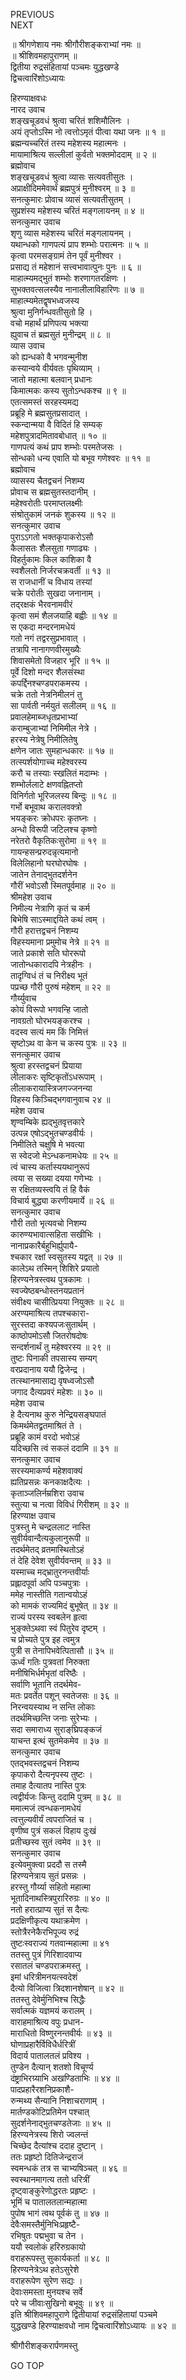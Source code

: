 PREVIOUS  
NEXT  
  
॥ श्रीगणेशाय नमः श्रीगौरीशङ्कराभ्यां नमः ॥  
॥ श्रीशिवमहापुराणम् ॥  
द्वितीया रुद्रसंहितायां पञ्चमः युद्धखण्डे  
द्विचत्वारिंशोऽध्यायः  
  
  
हिरण्याक्षवधः  
नारद उवाच  
शङ्‌खचूडवधं श्रुत्वा चरितं शशिमौलिनः ।  
अयं तृप्तोऽस्मि नो त्वत्तोऽमृतं पीत्वा यथा जनः ॥ १ ॥  
ब्रह्मन्यच्चरितं तस्य महेशस्य महात्मनः ।  
मायामाश्रित्य सल्लीलां कुर्वतो भक्तमोददाम् ॥ २ ॥  
ब्रह्मोवाच  
शङ्खचूडवधं श्रुत्वा व्यासः सत्यवतीसुतः ।  
अप्राक्षीदिममेवार्थं ब्रह्मपुत्रं मुनीश्वरम् ॥ ३ ॥  
सनत्कुमारः प्रोवाच व्यासं सत्यवतीसुतम् ।  
सुप्रशंस्य महेशस्य चरितं मङ्गलायनम् ॥ ४ ॥  
सनत्कुमार उवाच  
शृणु व्यास महेशस्य चरितं मङ्गलायनम् ।  
यथान्धको गाणपत्यं प्राप शम्भोः परात्मनः ॥ ५ ॥  
कृत्वा परमसङ्‌ग्रामं तेन पूर्वं मुनीश्वर ।  
प्रसाद्य तं महेशानं सत्त्वभावात्पुनः पुनः ॥ ६ ॥  
माहात्म्यमद्‌भुतं शम्भोः शरणागतरक्षिणः ।  
सुभक्तवत्सलस्यैव नानालीलाविहारिणः ॥ ७ ॥  
माहात्म्यमेतद्वृषभध्वजस्य  
    श्रुत्वा मुनिर्गन्धवतीसुतो हि ।  
वचो महार्थं प्रणिपत्य भक्त्या  
    ह्युवाच तं ब्रह्मसुतं मुनीन्द्रम् ॥ ८ ॥  
व्यास उवाच  
को ह्यन्धको वै भगवन्मुनीश  
    कस्यान्वये वीर्यवतः पृथिव्याम् ।  
जातो महात्मा बलवान् प्रधानः  
    किमात्मकः कस्य सुतोऽन्धकश्च ॥ ९ ॥  
एतत्समस्तं सरहस्यमद्य  
    प्रब्रूहि मे ब्रह्मसुतप्रसादात् ।  
स्कन्दान्मया वै विदितं हि सम्यक्  
    महेशपुत्रादमितावबोधात् ॥ १० ॥  
गाणपत्यं कथं प्राप शम्भोः परमतेजसः ।  
सोन्धको धन्य एवाति यो बभूव गणेश्वरः ॥ ११ ॥  
ब्रह्मोवाच  
व्यासस्य चैतद्वचनं निशम्य  
    प्रोवाच स ब्रह्मसुतस्तदानीम् ।  
महेश्वरोतीः परमाप्तलक्ष्मीः  
    संश्रोतुकामं जनकं शुकस्य ॥ १२ ॥  
सनत्कुमार उवाच  
पुराऽऽगतो भक्तकृपाकरोऽसौ  
    कैलासतः शैलसुता गणाढ्यः ।  
विहर्तुकामः किल काशिका वै  
    स्वशैलतो निर्जरचक्रवर्ती ॥ १३ ॥  
स राजधानीं च विधाय तस्यां  
    चक्रे परोतीः सुखदा जनानाम् ।  
तद्‌रक्षकं भैरवनामवीरं  
    कृत्वा समं शैलजयाहि बह्वीः ॥ १४ ॥  
स एकदा मन्दरनामधेयं  
    गतो नगं तद्वरसुप्रभावात् ।  
तत्रापि नानागणवीरमुख्यैः  
    शिवासमेतो विजहार भूरि ॥ १५ ॥  
पूर्वे दिशो मन्दर शैलसंस्था  
    कपर्द्दिनश्चण्डपराकमस्य ।  
चक्रे ततो नेत्रनिमीलनं तु  
    सा पार्वती नर्मयुतं सलीलम् ॥ १६ ॥  
प्रवालहेमाब्जधृतप्रभाभ्यां  
    कराम्बुजाभ्यां निमिमील नेत्रे ।  
हरस्य नेत्रेषु निमीलितेषु  
    क्षणेन जातः सुमहान्धकारः ॥ १७ ॥  
तत्स्पर्शयोगाच्च महेश्वरस्य  
    करौ च तस्याः स्खलितं मदाम्भः ।  
शम्भोर्ललाटे क्षणवह्नितप्तो  
    विनिर्गतो भूरिजलस्य बिन्दुः ॥ १८ ॥  
गर्भो बभूवाथ करालवक्त्रो  
    भयङ्‌करः क्रोधपरः कृतघ्नः ।  
अन्धो विरूपी जटिलश्च कृष्णो  
    नरेतरो वैकृतिकःसुरोमा ॥ १९ ॥  
गायन्हसन्प्ररुदन्नृत्यमानो  
    विलेलिहानो घरघोरघोषः ।  
जातेन तेनाद्‌भुतदर्शनेन  
    गौरीं भवोऽसौ स्मितपूर्वमाह ॥ २० ॥  
श्रीमहेश उवाच  
निमील्य नेत्राणि कृतं च कर्म  
    बिभेषि साऽस्माद्दयिते कथं त्वम् ।  
गौरी हरात्तद्वचनं निशम्य  
    विहस्यमाना प्रमुमोच नेत्रे ॥ २१ ॥  
जाते प्रकाशे सति घोररूपो  
    जातोन्धकारादपि नेत्रहीनः ।  
तादृग्विधं तं च निरीक्ष्य भूतं  
    पप्रच्छ गौरी पुरुषं महेशम् ॥ २२ ॥  
गौर्य्युवाच  
कोयं विरूपो भगवन्हि जातो  
    नावग्रतो घोरभयङ्‌करश्च ।  
वदस्व सत्यं मम किं निमित्तं  
    सृष्टोऽथ वा केन च कस्य पुत्रः ॥ २३ ॥  
सनत्कुमार उवाच  
श्रुत्वा हरस्तद्वचनं प्रियाया  
    लीलाकरः सृष्टिकृतोंऽधरूपाम् ।  
लीलाकरायास्त्रिजगज्जनन्या  
    विहस्य किञ्चिद्‌भगवानुवाच २४ ॥  
महेश उवाच  
शृण्वम्बिके ह्यद्‌भुतवृत्तकारे  
    उत्पन्न एषोऽद्‌भुतचण्डवीर्यः ।  
निमीलिते चक्षुषि मे भवत्या  
    स स्वेदजो मेऽन्धकनामधेयः ॥ २५ ॥  
त्वं चास्य कर्तास्ययथानुरूपं  
    त्वया स सख्या दयया गणेभ्यः ।  
स रक्षितव्यस्त्वयि तं हि वैकं  
    विचार्य बुद्ध्या करणीयमार्ये ॥ २६ ॥  
सनत्कुमार उवाच  
गौरी ततो भृत्यवचो निशम्य  
    कारुण्यभावात्सहिता सखीभिः ।  
नानाप्रकारैर्बहुभिर्ह्युपायै-  
    श्चकार रक्षां स्वसुतस्य यद्वत् ॥ २७ ॥  
कालेऽथ तस्मिन् शिशिरे प्रयातो  
    हिरण्यनेत्रस्त्वथ पुत्रकामः ।  
स्वज्येष्ठबन्धोस्तनयप्रतानं  
    संवीक्ष्य चासीत्प्रियया नियुक्तः ॥ २८ ॥  
अरण्यमाश्रित्य तपश्चकारा-  
    सुरस्तदा कश्यपजःसुतार्थम् ।  
काष्ठोपमोऽसौ जितरोषदोषः  
    सन्दर्शनार्थं तु महेश्वरस्य ॥ २९ ॥  
तुष्टः पिनाकी तपसास्य सम्यग्  
    वरप्रदानाय ययौ द्विजेन्द्र ।  
तत्स्थानमासाद्य वृषध्वजोऽसौ  
    जगाद दैत्यप्रवरं महेशः ॥ ३० ॥  
महेश उवाच  
हे दैत्यनाथ कुरु नेन्द्रियसङ्‌घपातं  
    किमर्थमेतद्व्रतमाश्रितं ते ।  
प्रब्रूहि कामं वरदो भवोऽहं  
    यदिच्छसि त्वं सकलं ददामि ॥ ३१ ॥  
सनत्कुमार उवाच  
सरस्यमाकर्ण्य महेशवाक्यं  
    ह्यतिप्रसन्नः कनकाक्षदैत्यः ।  
कृताञ्जलिर्नम्रशिरा उवाच  
    स्तुत्या च नत्वा विविधं गिरीशम् ॥ ३२ ॥  
हिरण्याक्ष उवाच  
पुत्रस्तु मे चन्द्रललाट नास्ति  
    सुवीर्यवान्दैत्यकुलानुरूपी ॥  
तदर्थमेतद् व्रतमास्थितोऽहं  
    तं देहि देवेश सुवीर्यवन्तम् ॥ ३३ ॥  
यस्माच्च मद्‌भ्रातुरनन्तवीर्याः  
    प्रह्लादपूर्वा अपि पञ्चपुत्राः ।  
ममेह नास्तीति गतान्वयोऽहं  
    को मामकं राज्यमिदं बुभूषेत् ॥ ३४ ॥  
राज्यं परस्य स्वबलेन हृत्वा  
    भुङ्‌क्तेऽथवा स्वं पितुरेव दृष्टम् ।  
च प्रोच्यते पुत्र इह त्वमुत्र  
    पुत्री स तेनापिभवेत्पितासौ ॥ ३५ ॥  
ऊर्ध्वं गतिः पुत्रवतां निरुक्ता  
    मनीषिभिर्धर्मभृतां वरिष्ठैः ।  
सर्वाणि भूतानि तदर्थमेव-  
    मतः प्रवर्तेत पशून् स्वतेजसः ॥ ३६ ॥  
निरन्वयस्याथ न सन्ति लोकाः  
    तदर्थमिच्छन्ति जनाः सुरेभ्यः ।  
सदा समाराध्य सुराङ्‌घ्रिपङ्‌कजं  
    याचन्त इत्थं सुतमेकमेव ॥ ३७ ॥  
सनत्कुमार उवाच  
एतद्‌भवस्तद्वचनं निशम्य  
    कृपाकरो दैत्यनृपस्य तुष्टः ।  
तमाह दैत्यातप नास्ति पुत्रः  
    त्वद्वीर्यजः किन्तु ददामि पुत्रम् ॥ ३८ ॥  
ममात्मजं त्वन्धकनामधेयं  
    त्वत्तुल्यवीर्यं त्वपराजितं च ।  
वृणीष्व पुत्रं सकलं विहाय दुःखं  
    प्रतीच्छस्व सुतं त्वमेव ॥ ३९ ॥  
सनत्कुमार उवाच  
इत्येवमुक्त्वा प्रददौ स तस्मै  
    हिरण्यनेत्राय सुतं प्रसन्नः ।  
हरस्तु गौर्य्या सहितो महात्मा  
    भूतादिनाथस्त्रिपुरारिरुग्रः ॥ ४० ॥  
नतो हरात्प्राप्य सुतं स दैत्यः  
    प्रदक्षिणीकृत्य यथाक्रमेण ।  
स्तोत्रैरनेकैरभिपूज्य रुद्रं  
    तुष्टःस्वराज्यं गतवान्महात्मा ॥ ४१  
ततस्तु पुत्रं गिरिशादवाप्य  
    रसातलं चण्डपराक्रमस्तु ।  
इमां धरित्रीमनयत्स्वदेशं  
    दैत्यो विजित्वा त्रिदशानशेषान् ॥ ४२ ॥  
ततस्तु देवेर्मुनिभिश्च सिद्धैः  
    सर्वात्मकं यज्ञमयं करालम् ।  
वाराहमाश्रित्य वपुः प्रधान-  
    माराधितो विष्णुरनन्तवीर्यः ॥ ४३ ॥  
घोणाप्रहारैर्विविधैर्धरित्रीं  
    विदार्य पातालतलं प्रविश्य ।  
तुण्डेन दैत्यान् शतशो विचूर्ण्य  
    दंष्ट्राभिरग्र्याभि अखण्डिताभिः ॥ ४४ ॥  
पादप्रहारैरशनिप्रकाशै-  
    रुन्मथ्य सैन्यानि निशाचराणाम् ।  
मार्तण्डकोटिप्रतिमेन पश्चात्  
    सुदर्शनेनाद्‌भुतचण्डतेजाः ॥ ४५ ॥  
हिरण्यनेत्रस्य शिरो ज्वलन्तं  
    चिच्छेद दैत्यांश्च ददाह दुष्टान् ।  
ततः प्रहृष्टो दितिजेन्द्रराजं  
    स्वमन्धकं तत्र स चाभ्यषिञ्चत् ॥ ४६ ॥  
स्वस्थानमागत्य ततो धरित्रीं  
    दृष्ट्वाङ्‌कुरेणोद्धरतः प्रहृष्टः ।  
भूमिं च पातालतलान्महात्मा  
    पुपोष भागं त्वथ पूर्वकं तु ॥ ४७ ॥  
देवैःसमस्तैर्मुनिभिःप्रहृष्टै-  
    रभिषुतः पद्मभुवा च तेन ।  
ययौ स्वलोकं हरिरुग्रकायो  
    वराहरूपस्तु सुकार्यकर्ता ॥ ४८ ॥  
हिरण्यनेत्रेऽथ हतेऽसुरेशे  
    वराहरूपेण सुरेण सद्यः ।  
देवाःसमस्ता मुनयश्च सर्वे  
    परे च जीवाःसुखिनो बभूवुः ॥ ४९ ॥  
इति श्रीशिवमहापुराणे द्वितीयायां रुद्रसंहितायां पञ्चमे  
युद्धखण्डे हिरण्याक्षवधो नाम द्विचत्वारिंशोऽध्यायः ॥ ४२ ॥  
  
  
श्रीगौरीशङ्करार्पणमस्तु  
  
GO TOP
